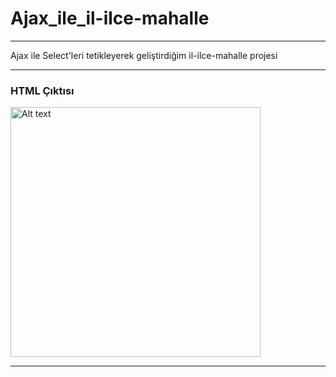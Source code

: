 # Ajax_ile_il-ilce-mahalle
<hr/>
Ajax ile Select'leri tetikleyerek geliştirdiğim il-ilce-mahalle projesi
<hr/>
<h3>HTML Çıktısı</h3>
<img height="400px" witdh="400px" src="https://github.com/ismailcglr/Ajax_ile_il-ilce-mahalle/blob/main/%C4%B0mage/ajax_il-ilce.png" alt="Alt text" title="Optional title">
<hr/>
